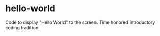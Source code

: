 # hello-world
Code to display "Hello World" to the screen. Time honored introductory coding tradition.
